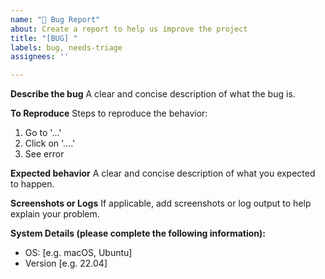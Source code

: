 ```yaml
---
name: "🐛 Bug Report"
about: Create a report to help us improve the project
title: "[BUG] "
labels: bug, needs-triage
assignees: ''

---
```


**Describe the bug**
A clear and concise description of what the bug is.

**To Reproduce**
Steps to reproduce the behavior:
1. Go to '...'
2. Click on '....'
3. See error

**Expected behavior**
A clear and concise description of what you expected to happen.

**Screenshots or Logs**
If applicable, add screenshots or log output to help explain your problem.

**System Details (please complete the following information):**
 - OS: [e.g. macOS, Ubuntu]
 - Version [e.g. 22.04]
